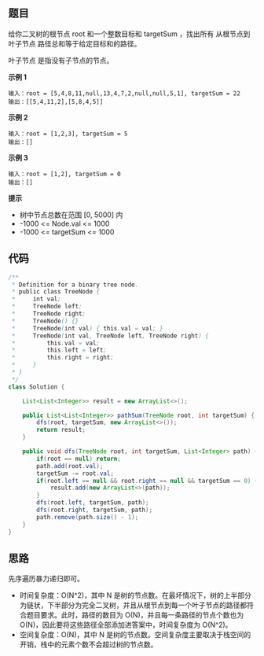 ## 题目
给你二叉树的根节点 root 和一个整数目标和 targetSum ，找出所有 从根节点到叶子节点 路径总和等于给定目标和的路径。

叶子节点 是指没有子节点的节点。

**示例 1**
```
输入：root = [5,4,8,11,null,13,4,7,2,null,null,5,1], targetSum = 22
输出：[[5,4,11,2],[5,8,4,5]]
```

**示例 2**
```
输入：root = [1,2,3], targetSum = 5
输出：[]
```

**示例 3**
```
输入：root = [1,2], targetSum = 0
输出：[]
```

**提示**
* 树中节点总数在范围 [0, 5000] 内
* -1000 <= Node.val <= 1000
* -1000 <= targetSum <= 1000

## 代码
```Java
/**
 * Definition for a binary tree node.
 * public class TreeNode {
 *     int val;
 *     TreeNode left;
 *     TreeNode right;
 *     TreeNode() {}
 *     TreeNode(int val) { this.val = val; }
 *     TreeNode(int val, TreeNode left, TreeNode right) {
 *         this.val = val;
 *         this.left = left;
 *         this.right = right;
 *     }
 * }
 */
class Solution {

    List<List<Integer>> result = new ArrayList<>();

    public List<List<Integer>> pathSum(TreeNode root, int targetSum) {
        dfs(root, targetSum, new ArrayList<>());
        return result;
    }

    public void dfs(TreeNode root, int targetSum, List<Integer> path) {
        if(root == null) return;
        path.add(root.val);
        targetSum -= root.val;
        if(root.left == null && root.right == null && targetSum == 0) {
            result.add(new ArrayList<>(path));
        }
        dfs(root.left, targetSum, path);
        dfs(root.right, targetSum, path);
        path.remove(path.size() - 1);
    }
}
```

## 思路

先序遍历暴力递归即可。

* 时间复杂度：O(N^2)，其中 N 是树的节点数。在最坏情况下，树的上半部分为链状，下半部分为完全二叉树，并且从根节点到每一个叶子节点的路径都符合题目要求。此时，路径的数目为 O(N)，并且每一条路径的节点个数也为 O(N)，因此要将这些路径全部添加进答案中，时间复杂度为 O(N^2)。
* 空间复杂度：O(N)，其中 N 是树的节点数。空间复杂度主要取决于栈空间的开销，栈中的元素个数不会超过树的节点数。
